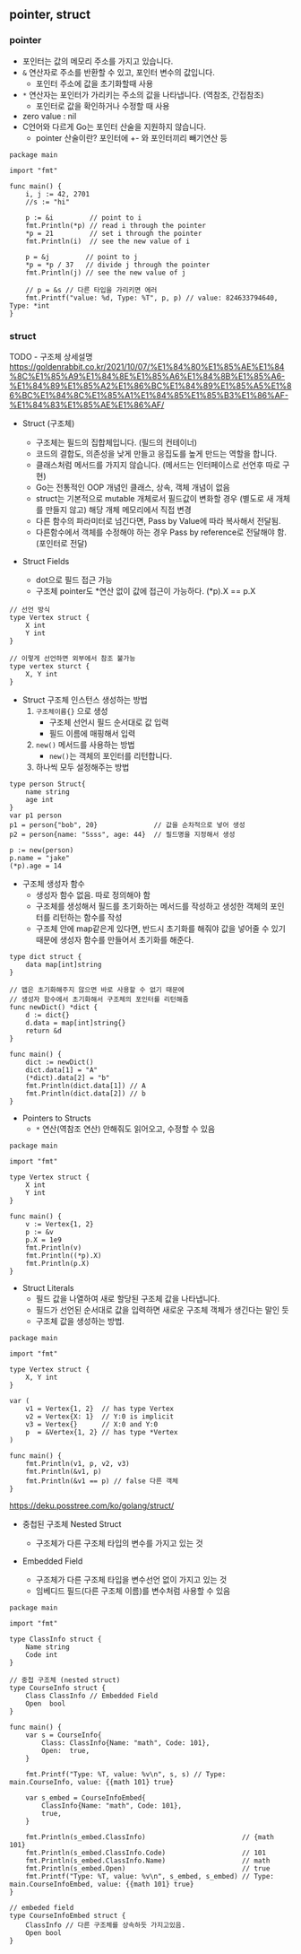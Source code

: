 ## pointer, struct

### pointer
- 포인터는 값의 메모리 주소를 가지고 있습니다.
- `&` 연산자로 주소를 반환할 수 있고, 포인터 변수의 값입니다.
    - 포인터 주소에 값을 초기화할때 사용
- `*` 연산자는 포인터가 가리키는 주소의 값을 나타냅니다. (역참조, 간접참조)
    - 포인터로 값을 확인하거나 수정할 때 사용
- zero value : nil
- C언어와 다르게 Go는 포인터 산술을 지원하지 않습니다.
    - pointer 산술이란? 포인터에 +- 와 포인터끼리 빼기연산 등
		
```golang
package main

import "fmt"

func main() {
	i, j := 42, 2701
	//s := "hi"
	
	p := &i         // point to i
	fmt.Println(*p) // read i through the pointer
	*p = 21         // set i through the pointer
	fmt.Println(i)  // see the new value of i

	p = &j         // point to j
	*p = *p / 37   // divide j through the pointer
	fmt.Println(j) // see the new value of j
	
	// p = &s // 다른 타입을 가리키면 에러
	fmt.Printf("value: %d, Type: %T", p, p) // value: 824633794640, Type: *int
}

```

### struct
TODO - 구조체 상세설명
	https://goldenrabbit.co.kr/2021/10/07/%E1%84%80%E1%85%AE%E1%84%8C%E1%85%A9%E1%84%8E%E1%85%A6%E1%84%8B%E1%85%A6-%E1%84%89%E1%85%A2%E1%86%BC%E1%84%89%E1%85%A5%E1%86%BC%E1%84%8C%E1%85%A1%E1%84%85%E1%85%B3%E1%86%AF-%E1%84%83%E1%85%AE%E1%86%AF/

- Struct (구조체)
	- 구조체는 필드의 집합체입니다. (필드의 컨테이너)
	- 코드의 결합도, 의존성을 낮게 만들고 응집도를 높게 만드는 역할을 합니다.
	- 클래스처럼 메서드를 가지지 않습니다. (메서드는 인터페이스로 선언후 따로 구현)
	- Go는 전통적인 OOP 개념인 클래스, 상속, 객체 개념이 없음
	- struct는 기본적으로 mutable 개체로서 필드값이 변화할 경우 (별도로 새 개체를 만들지 않고) 해당 개체 메모리에서 직접 변경
	- 다른 함수의 파라미터로 넘긴다면, Pass by Value에 따라 복사해서 전달됨.
	- 다른함수에서 객체를 수정해야 하는 경우 Pass by reference로 전달해야 함.(포인터로 전달)

- Struct Fields	
	- dot으로 필드 접근 가능
	- 구조체 pointer도 *연산 없이 값에 접근이 가능하다. (*p).X == p.X
	
```golang
// 선언 방식
type Vertex struct {
	X int
	Y int
}

// 이렇게 선언하면 외부에서 참조 불가능
type vertex sturct {
	X, Y int
}
```

- Struct 구조체 인스턴스 생성하는 방법
	1. `구조체이름{}` 으로 생성
		- 구조체 선언시 필드 순서대로 값 입력
		- 필드 이름에 매핑해서 입력
	2. `new()` 메서드를 사용하는 방법
		- `new()`는 객체의 포인터를 리턴합니다.
	3. 하나씩 모두 설정해주는 방법
		
```golang
type person Struct{
	name string
	age int
}
var p1 person
p1 = person{"bob", 20}				// 값을 순차적으로 넣어 생성
p2 = person{name: "Ssss", age: 44}  // 필드명을 지정해서 생성

p := new(person)
p.name = "jake"
(*p).age = 14
```

- 구조체 생성자 함수
	- 생성자 함수 없음. 따로 정의해야 함
	- 구조체를 생성해서 필드를 초기화하는 메서드를 작성하고 생성한 객체의 포인터를 리턴하는 함수를 작성
	- 구조체 안에 map같은게 있다면, 반드시 초기화를 해줘야 값을 넣어줄 수 있기 때문에 생성자 함수를 만들어서 초기화를 해준다.
	
```golang
type dict struct {
	data map[int]string
}

// 맵은 초기화해주지 않으면 바로 사용할 수 없기 때문에
// 생성자 함수에서 초기화해서 구조체의 포인터를 리턴해줌
func newDict() *dict {
	d := dict{}
	d.data = map[int]string{}
	return &d
}

func main() {
	dict := newDict()
	dict.data[1] = "A"
	(*dict).data[2] = "b"
	fmt.Println(dict.data[1]) // A
	fmt.Println(dict.data[2]) // b
}
``` 
	
- Pointers to Structs
	- `*` 연산(역참조 연산) 안해줘도 읽어오고, 수정할 수 있음

```golang
package main

import "fmt"

type Vertex struct {
	X int
	Y int
}

func main() {
	v := Vertex{1, 2}
	p := &v
	p.X = 1e9
	fmt.Println(v)
	fmt.Println((*p).X)
	fmt.Println(p.X)
}
```

- Struct Literals
	- 필드 값을 나열하여 새로 할당된 구조체 값을 나타냅니다.
	- 필드가 선언된 순서대로 값을 입력하면 새로운 구조체 객체가 생긴다는 말인 듯
	- 구조체 값을 생성하는 방법.
```golang
package main

import "fmt"

type Vertex struct {
	X, Y int
}

var (
	v1 = Vertex{1, 2}  // has type Vertex
	v2 = Vertex{X: 1}  // Y:0 is implicit
	v3 = Vertex{}      // X:0 and Y:0
	p  = &Vertex{1, 2} // has type *Vertex
)

func main() {
	fmt.Println(v1, p, v2, v3)
	fmt.Println(&v1, p)
	fmt.Println(&v1 == p) // false 다른 객체
}

```

https://deku.posstree.com/ko/golang/struct/

- 중첩된 구조체 Nested Struct
	- 구조체가 다른 구조체 타입의 변수를 가지고 있는 것

- Embedded Field
	- 구조체가 다른 구조체 타입을 변수선언 없이 가지고 있는 것
	- 임베디드 필드(다른 구조체 이름)를 변수처럼 사용할 수 있음

```golang
package main

import "fmt"

type ClassInfo struct {
	Name string
	Code int
}

// 중첩 구조체 (nested struct)
type CourseInfo struct {
	Class ClassInfo // Embedded Field
	Open  bool
}

func main() {
	var s = CourseInfo{
		Class: ClassInfo{Name: "math", Code: 101},
		Open:  true,
	}

	fmt.Printf("Type: %T, value: %v\n", s, s) // Type: main.CourseInfo, value: {{math 101} true}

	var s_embed = CourseInfoEmbed{
		ClassInfo{Name: "math", Code: 101},
		true,
	}

	fmt.Println(s_embed.ClassInfo)                        // {math 101}
	fmt.Println(s_embed.ClassInfo.Code)                   // 101
	fmt.Println(s_embed.ClassInfo.Name)                   // math
	fmt.Println(s_embed.Open)                             // true
	fmt.Printf("Type: %T, value: %v\n", s_embed, s_embed) // Type: main.CourseInfoEmbed, value: {{math 101} true}
}

// embeded field
type CourseInfoEmbed struct {
	ClassInfo // 다른 구조체를 상속하듯 가지고있음.
	Open bool
}

```